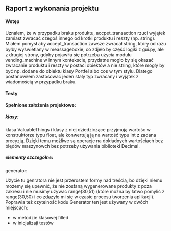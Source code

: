 ﻿## Raport z wykonania projektu
#### Wstęp

Uznałem, że w przypadku braku produktu, accpet_transaction rzuci wyjątek zamiast zwracać czegoś innego od krotki produktu i reszty (np. string). Miałem pomysł aby accept_transaction zawsze zwracał string, który od razu byłby wyświetlany w meassageboxie, co zdjeło by część logiki z gui.py, ale z drugiej strony, gdyby pojawiła się potrzeba użycia modułu vending_machine w innym kontekscie, przydatne mogło by się okazać zwracanie produktu i reszty w postaci obiektów a nie string, które mogły by być np. dodane do obiektu klasy Portfel albo cos w tym stylu. Dlatego postanowiłem zastosować jeden stały typ zwracany i wyjątek z wiadomością w przypadku braku.

#### Testy
#### Spełnione założenia projektowe:
##### klasy:

klasa ValuableThings i klasy z niej dziedziczące przyjmują wartośc w konstruktorze typu float, ale konwertują ją na wartość typu int z zadana precyzją. Dzięki temu możliwe są operacje na dokładnych wartościach bez błędów maszynowch bez potrzeby używania biblioteki Decimal.

##### elementy szczególne:

generator:

Użycie tu genratora nie jest przerostem formy nad treścią, bo dzięki niemu możemy się upewnić, że nie zostaną wygenerowane produkty z poza zakresu i nie musimy używać range(30,51) (które można by łatwo pomylić z range(30,50) i co zdażyło mi się w czasie procesu tworzenia aplikacji). Poprawia też czytelność kodu
Generator ten jest używany w dwóch miejscach:
- w metodzie klasowej filled
- w inicjalizaji testów

